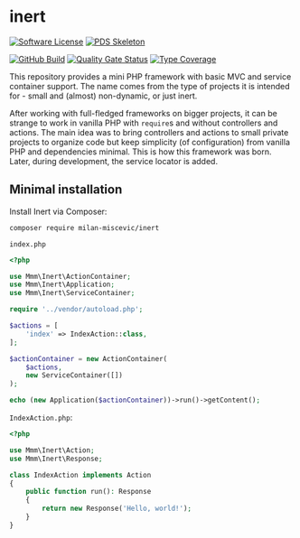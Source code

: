 # inert

[![Software License](https://img.shields.io/badge/license-MIT-green.svg)](LICENSE)
[![PDS Skeleton](https://img.shields.io/badge/pds-skeleton-blue.svg?style=flat-square)](https://github.com/php-pds/skeleton)

[![GitHub Build](https://github.com/milan-miscevic/inert/workflows/Test/badge.svg?branch=master)](https://github.com/milan-miscevic/inert/actions)
[![Quality Gate Status](https://sonarcloud.io/api/project_badges/measure?project=milan-miscevic_inert&metric=alert_status)](https://sonarcloud.io/dashboard?id=milan-miscevic_inert)
[![Type Coverage](https://shepherd.dev/github/milan-miscevic/inert/coverage.svg)](https://shepherd.dev/github/milan-miscevic/inert)

This repository provides a mini PHP framework with basic MVC and service container support. The name comes from the type of projects it is intended for - small and (almost) non-dynamic, or just inert.

After working with full-fledged frameworks on bigger projects, it can be strange to work in vanilla PHP with `require`s and without controllers and actions. The main idea was to bring controllers and actions to small private projects to organize code but keep simplicity (of configuration) from vanilla PHP and dependencies minimal. This is how this framework was born. Later, during development, the service locator is added.

## Minimal installation

Install Inert via Composer:

```bash
composer require milan-miscevic/inert
```

`index.php`

```php
<?php

use Mmm\Inert\ActionContainer;
use Mmm\Inert\Application;
use Mmm\Inert\ServiceContainer;

require '../vendor/autoload.php';

$actions = [
    'index' => IndexAction::class,
];

$actionContainer = new ActionContainer(
    $actions,
    new ServiceContainer([])
);

echo (new Application($actionContainer))->run()->getContent();
```

`IndexAction.php`:

```php
<?php

use Mmm\Inert\Action;
use Mmm\Inert\Response;

class IndexAction implements Action
{
    public function run(): Response
    {
        return new Response('Hello, world!');
    }
}
```
